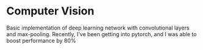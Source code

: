 # Computer Vision

Basic implementation of deep learning network with convolutional layers and max-pooling. 
Recently, I've been getting into pytorch, and I was able to boost performance by 80%
